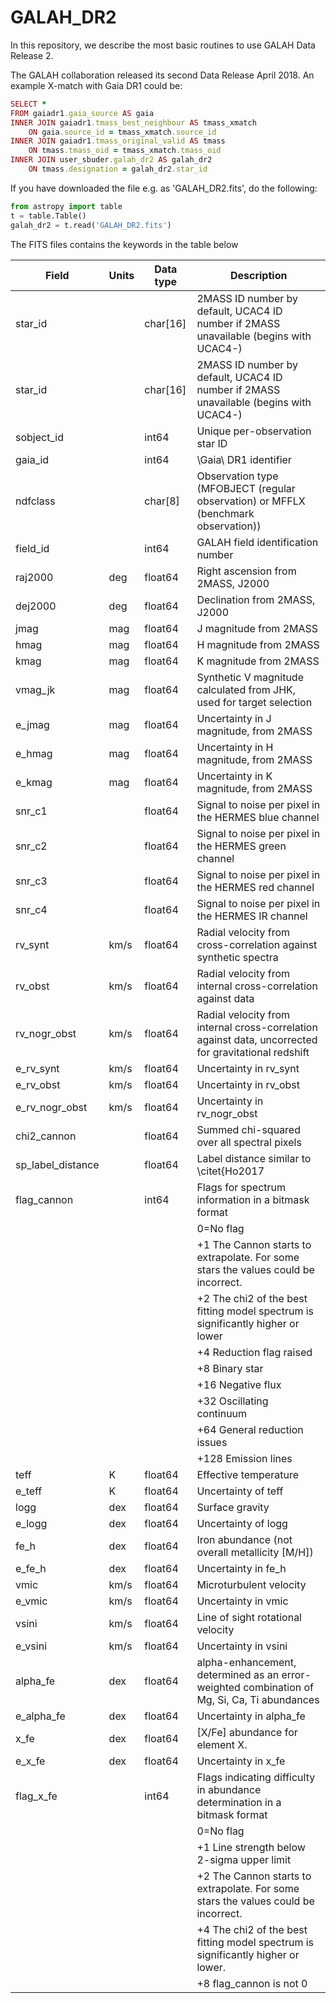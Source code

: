 # GALAH_DR2
In this repository, we describe the most basic routines to use GALAH Data Release 2.

The GALAH collaboration released its second Data Release April 2018. An example X-match with Gaia DR1 could be:

```ruby
SELECT *
FROM gaiadr1.gaia_source AS gaia
INNER JOIN gaiadr1.tmass_best_neighbour AS tmass_xmatch
	ON gaia.source_id = tmass_xmatch.source_id
INNER JOIN gaiadr1.tmass_original_valid AS tmass
	ON tmass.tmass_oid = tmass_xmatch.tmass_oid
INNER JOIN user_sbuder.galah_dr2 AS galah_dr2
	ON tmass.designation = galah_dr2.star_id
```

If you have downloaded the file e.g. as 'GALAH_DR2.fits', do the following:

```python
from astropy import table
t = table.Table()
galah_dr2 = t.read('GALAH_DR2.fits')
```

The FITS files contains the keywords in the table below

| Field | Units | Data type | Description | 
| ------| ------|-----------|-------------|
| star_id | | char[16] | 2MASS ID number by default, UCAC4 ID number if 2MASS unavailable (begins with UCAC4-) |
| star_id | | char[16] | 2MASS ID number by default, UCAC4 ID number if 2MASS unavailable (begins with UCAC4-) | 
sobject_id 	| | int64 | Unique per-observation star ID  | 
gaia_id | | int64 | \Gaia\ DR1 identifier | 
ndfclass | | char[8] | Observation type (MFOBJECT (regular observation) or MFFLX (benchmark observation)) | 
field_id | | int64 | GALAH field identification number | 
raj2000 | deg | float64 | Right ascension from 2MASS, J2000 | 
dej2000 | deg | float64 | Declination from 2MASS, J2000 | 
jmag | mag | float64 | J magnitude from 2MASS | 
hmag | mag | float64 | H magnitude from 2MASS | 
kmag | mag | float64 | K magnitude from 2MASS | 
vmag_jk | mag | float64 | Synthetic V magnitude calculated from JHK, used for target selection | 
e_jmag | mag | float64 | Uncertainty in J magnitude, from 2MASS | 
e_hmag | mag | float64 | Uncertainty in H magnitude, from 2MASS | 
e_kmag | mag | float64 | Uncertainty in K magnitude, from 2MASS | 
snr_c1 | | float64 | Signal to noise per pixel in the HERMES blue channel | 
snr_c2 | | float64 | Signal to noise per pixel in the HERMES green channel | 
snr_c3 | | float64 | Signal to noise per pixel in the HERMES red channel | 
snr_c4 | | float64 | Signal to noise per pixel in the HERMES IR channel | 
rv_synt | km/s | float64 | Radial velocity from cross-correlation against synthetic spectra | 
rv_obst | km/s | float64 | Radial velocity from internal cross-correlation against data | 
rv_nogr_obst | km/s | float64 | Radial velocity from internal cross-correlation against data, uncorrected for gravitational redshift | 
e_rv_synt | km/s | float64 | Uncertainty in rv_synt | 
e_rv_obst | km/s | float64 | Uncertainty in rv_obst | 
e_rv_nogr_obst | km/s | float64 | Uncertainty in rv_nogr_obst | 
chi2_cannon | | float64 | Summed chi-squared over all spectral pixels | 
sp_label_distance | | float64 | Label distance similar to \citet{Ho2017 | 
flag_cannon | | int64 | Flags for spectrum information in a bitmask format | 
| | | | 0=No flag |
| | | | +1 The Cannon starts to extrapolate. For some stars the values could be incorrect. | 
| | | | +2 The chi2 of the best fitting model spectrum is significantly higher or lower | 
| | | | +4 Reduction flag raised | 
| | | | +8 Binary star | 
| | | | +16 Negative flux | 
| | | | +32 Oscillating continuum | 
| | | | +64 General reduction issues | 
| | | | +128 Emission lines | 
teff | K | float64 | Effective temperature | 
e_teff | K | float64 | Uncertainty of teff | 
logg | dex | float64 | Surface gravity | 
e_logg | dex | float64 | Uncertainty of logg | 
fe_h | dex | float64 | Iron abundance (not overall metallicity [M/H]) | 
e_fe_h | dex | float64 | Uncertainty in fe_h | 
vmic | km/s | float64 | Microturbulent velocity | 
e_vmic | km/s | float64 | Uncertainty in vmic | 
vsini | km/s | float64 | Line of sight rotational velocity | 
e_vsini | km/s | float64 | Uncertainty in vsini | 
alpha_fe | dex | float64 | alpha-enhancement, determined as an error-weighted combination of Mg, Si, Ca, Ti abundances | 
e_alpha_fe | dex | float64 | Uncertainty in alpha_fe | 
x_fe | dex | float64 | [X/Fe] abundance for element X.  | 
e_x_fe | dex | float64 | Uncertainty in x_fe | 
flag_x_fe | | int64 | Flags indicating difficulty in abundance determination in a bitmask format | 
| | | | 0=No flag | 
| | | | +1 Line strength below 2-sigma upper limit |
| | | | +2 The Cannon starts to extrapolate. For some stars the values could be incorrect. | 
| | | | +4 The chi2 of the best fitting model spectrum is significantly higher or lower. | 
| | | | +8 flag_cannon is not 0 |
